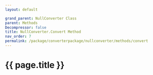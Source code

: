 ```yaml
---
layout: default

grand_parent: NullConverter Class
parent: Methods
Decompressor: false
title: NullConverter.Convert Method
nav_order: 7
permalink: /package/converterpackage/nullconverter/methods/convert
---
```

# {{ page.title }}
